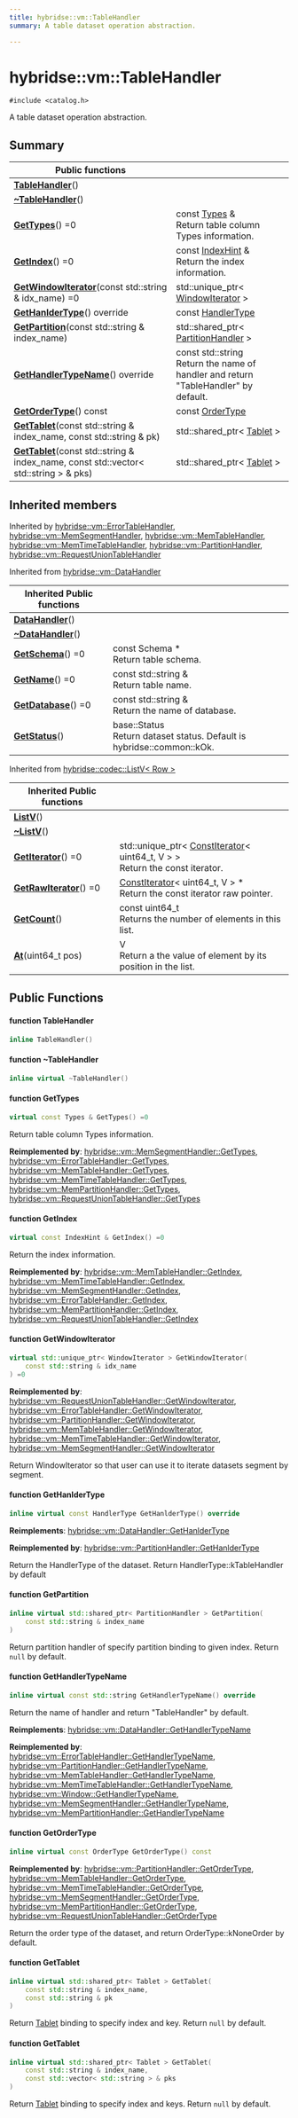 ```yaml
---
title: hybridse::vm::TableHandler
summary: A table dataset operation abstraction. 

---
```

# hybridse::vm::TableHandler



`#include <catalog.h>`

A table dataset operation abstraction. 
## Summary


|  Public functions|            |
| -------------- | -------------- |
|**[TableHandler](/hybridse/usage/api/c++/Classes/classhybridse_1_1vm_1_1_table_handler.md#function-tablehandler)**()|  |
|**[~TableHandler](/hybridse/usage/api/c++/Classes/classhybridse_1_1vm_1_1_table_handler.md#function-~tablehandler)**()|  |
|**[GetTypes](/hybridse/usage/api/c++/Classes/classhybridse_1_1vm_1_1_table_handler.md#function-gettypes)**() =0| const [Types](/hybridse/usage/api/c++/Namespaces/namespacehybridse_1_1vm.md#typedef-types) & <br>Return table column Types information.  |
|**[GetIndex](/hybridse/usage/api/c++/Classes/classhybridse_1_1vm_1_1_table_handler.md#function-getindex)**() =0| const [IndexHint](/hybridse/usage/api/c++/Namespaces/namespacehybridse_1_1vm.md#typedef-indexhint) & <br>Return the index information.  |
|**[GetWindowIterator](/hybridse/usage/api/c++/Classes/classhybridse_1_1vm_1_1_table_handler.md#function-getwindowiterator)**(const std::string & idx_name) =0| std::unique_ptr< [WindowIterator](/hybridse/usage/api/c++/Classes/classhybridse_1_1codec_1_1_window_iterator.md) >  |
|**[GetHanlderType](/hybridse/usage/api/c++/Classes/classhybridse_1_1vm_1_1_table_handler.md#function-gethanldertype)**() override| const [HandlerType](/hybridse/usage/api/c++/Namespaces/namespacehybridse_1_1vm.md#enum-handlertype)  |
|**[GetPartition](/hybridse/usage/api/c++/Classes/classhybridse_1_1vm_1_1_table_handler.md#function-getpartition)**(const std::string & index_name)| std::shared_ptr< [PartitionHandler](/hybridse/usage/api/c++/Classes/classhybridse_1_1vm_1_1_partition_handler.md) >  |
|**[GetHandlerTypeName](/hybridse/usage/api/c++/Classes/classhybridse_1_1vm_1_1_table_handler.md#function-gethandlertypename)**() override| const std::string <br>Return the name of handler and return "TableHandler" by default.  |
|**[GetOrderType](/hybridse/usage/api/c++/Classes/classhybridse_1_1vm_1_1_table_handler.md#function-getordertype)**() const| const [OrderType](/hybridse/usage/api/c++/Namespaces/namespacehybridse_1_1vm.md#enum-ordertype)  |
|**[GetTablet](/hybridse/usage/api/c++/Classes/classhybridse_1_1vm_1_1_table_handler.md#function-gettablet)**(const std::string & index_name, const std::string & pk)| std::shared_ptr< [Tablet](/hybridse/usage/api/c++/Classes/classhybridse_1_1vm_1_1_tablet.md) >  |
|**[GetTablet](/hybridse/usage/api/c++/Classes/classhybridse_1_1vm_1_1_table_handler.md#function-gettablet)**(const std::string & index_name, const std::vector< std::string > & pks)| std::shared_ptr< [Tablet](/hybridse/usage/api/c++/Classes/classhybridse_1_1vm_1_1_tablet.md) >  |

## Inherited members
Inherited by [hybridse::vm::ErrorTableHandler](/hybridse/usage/api/c++/Classes/classhybridse_1_1vm_1_1_error_table_handler.md), [hybridse::vm::MemSegmentHandler](/hybridse/usage/api/c++/Classes/classhybridse_1_1vm_1_1_mem_segment_handler.md), [hybridse::vm::MemTableHandler](/hybridse/usage/api/c++/Classes/classhybridse_1_1vm_1_1_mem_table_handler.md), [hybridse::vm::MemTimeTableHandler](/hybridse/usage/api/c++/Classes/classhybridse_1_1vm_1_1_mem_time_table_handler.md), [hybridse::vm::PartitionHandler](/hybridse/usage/api/c++/Classes/classhybridse_1_1vm_1_1_partition_handler.md), [hybridse::vm::RequestUnionTableHandler](/hybridse/usage/api/c++/Classes/classhybridse_1_1vm_1_1_request_union_table_handler.md)

Inherited from [hybridse::vm::DataHandler](/hybridse/usage/api/c++/Classes/classhybridse_1_1vm_1_1_data_handler.md)

|  Inherited Public functions|            |
| -------------- | -------------- |
|**[DataHandler](/hybridse/usage/api/c++/Classes/classhybridse_1_1vm_1_1_data_handler.md#function-datahandler)**()|  |
|**[~DataHandler](/hybridse/usage/api/c++/Classes/classhybridse_1_1vm_1_1_data_handler.md#function-~datahandler)**()|  |
|**[GetSchema](/hybridse/usage/api/c++/Classes/classhybridse_1_1vm_1_1_data_handler.md#function-getschema)**() =0| const Schema * <br>Return table schema.  |
|**[GetName](/hybridse/usage/api/c++/Classes/classhybridse_1_1vm_1_1_data_handler.md#function-getname)**() =0| const std::string & <br>Return table name.  |
|**[GetDatabase](/hybridse/usage/api/c++/Classes/classhybridse_1_1vm_1_1_data_handler.md#function-getdatabase)**() =0| const std::string & <br>Return the name of database.  |
|**[GetStatus](/hybridse/usage/api/c++/Classes/classhybridse_1_1vm_1_1_data_handler.md#function-getstatus)**()| base::Status <br>Return dataset status. Default is hybridse::common::kOk.  |


Inherited from [hybridse::codec::ListV< Row >](/hybridse/usage/api/c++/Classes/classhybridse_1_1codec_1_1_list_v.md)

|  Inherited Public functions|            |
| -------------- | -------------- |
|**[ListV](/hybridse/usage/api/c++/Classes/classhybridse_1_1codec_1_1_list_v.md#function-listv)**()|  |
|**[~ListV](/hybridse/usage/api/c++/Classes/classhybridse_1_1codec_1_1_list_v.md#function-~listv)**()|  |
|**[GetIterator](/hybridse/usage/api/c++/Classes/classhybridse_1_1codec_1_1_list_v.md#function-getiterator)**() =0| std::unique_ptr< [ConstIterator](/hybridse/usage/api/c++/Classes/classhybridse_1_1base_1_1_const_iterator.md)< uint64_t, V > > <br>Return the const iterator.  |
|**[GetRawIterator](/hybridse/usage/api/c++/Classes/classhybridse_1_1codec_1_1_list_v.md#function-getrawiterator)**() =0| [ConstIterator](/hybridse/usage/api/c++/Classes/classhybridse_1_1base_1_1_const_iterator.md)< uint64_t, V > * <br>Return the const iterator raw pointer.  |
|**[GetCount](/hybridse/usage/api/c++/Classes/classhybridse_1_1codec_1_1_list_v.md#function-getcount)**()| const uint64_t <br>Returns the number of elements in this list.  |
|**[At](/hybridse/usage/api/c++/Classes/classhybridse_1_1codec_1_1_list_v.md#function-at)**(uint64_t pos)| V <br>Return a the value of element by its position in the list.  |


## Public Functions

#### function TableHandler

```cpp
inline TableHandler()
```


#### function ~TableHandler

```cpp
inline virtual ~TableHandler()
```


#### function GetTypes

```cpp
virtual const Types & GetTypes() =0
```

Return table column Types information. 

**Reimplemented by**: [hybridse::vm::MemSegmentHandler::GetTypes](/hybridse/usage/api/c++/Classes/classhybridse_1_1vm_1_1_mem_segment_handler.md#function-gettypes), [hybridse::vm::ErrorTableHandler::GetTypes](/hybridse/usage/api/c++/Classes/classhybridse_1_1vm_1_1_error_table_handler.md#function-gettypes), [hybridse::vm::MemTableHandler::GetTypes](/hybridse/usage/api/c++/Classes/classhybridse_1_1vm_1_1_mem_table_handler.md#function-gettypes), [hybridse::vm::MemTimeTableHandler::GetTypes](/hybridse/usage/api/c++/Classes/classhybridse_1_1vm_1_1_mem_time_table_handler.md#function-gettypes), [hybridse::vm::MemPartitionHandler::GetTypes](/hybridse/usage/api/c++/Classes/classhybridse_1_1vm_1_1_mem_partition_handler.md#function-gettypes), [hybridse::vm::RequestUnionTableHandler::GetTypes](/hybridse/usage/api/c++/Classes/classhybridse_1_1vm_1_1_request_union_table_handler.md#function-gettypes)


#### function GetIndex

```cpp
virtual const IndexHint & GetIndex() =0
```

Return the index information. 

**Reimplemented by**: [hybridse::vm::MemTableHandler::GetIndex](/hybridse/usage/api/c++/Classes/classhybridse_1_1vm_1_1_mem_table_handler.md#function-getindex), [hybridse::vm::MemTimeTableHandler::GetIndex](/hybridse/usage/api/c++/Classes/classhybridse_1_1vm_1_1_mem_time_table_handler.md#function-getindex), [hybridse::vm::MemSegmentHandler::GetIndex](/hybridse/usage/api/c++/Classes/classhybridse_1_1vm_1_1_mem_segment_handler.md#function-getindex), [hybridse::vm::ErrorTableHandler::GetIndex](/hybridse/usage/api/c++/Classes/classhybridse_1_1vm_1_1_error_table_handler.md#function-getindex), [hybridse::vm::MemPartitionHandler::GetIndex](/hybridse/usage/api/c++/Classes/classhybridse_1_1vm_1_1_mem_partition_handler.md#function-getindex), [hybridse::vm::RequestUnionTableHandler::GetIndex](/hybridse/usage/api/c++/Classes/classhybridse_1_1vm_1_1_request_union_table_handler.md#function-getindex)


#### function GetWindowIterator

```cpp
virtual std::unique_ptr< WindowIterator > GetWindowIterator(
    const std::string & idx_name
) =0
```


**Reimplemented by**: [hybridse::vm::RequestUnionTableHandler::GetWindowIterator](/hybridse/usage/api/c++/Classes/classhybridse_1_1vm_1_1_request_union_table_handler.md#function-getwindowiterator), [hybridse::vm::ErrorTableHandler::GetWindowIterator](/hybridse/usage/api/c++/Classes/classhybridse_1_1vm_1_1_error_table_handler.md#function-getwindowiterator), [hybridse::vm::PartitionHandler::GetWindowIterator](/hybridse/usage/api/c++/Classes/classhybridse_1_1vm_1_1_partition_handler.md#function-getwindowiterator), [hybridse::vm::MemTableHandler::GetWindowIterator](/hybridse/usage/api/c++/Classes/classhybridse_1_1vm_1_1_mem_table_handler.md#function-getwindowiterator), [hybridse::vm::MemTimeTableHandler::GetWindowIterator](/hybridse/usage/api/c++/Classes/classhybridse_1_1vm_1_1_mem_time_table_handler.md#function-getwindowiterator), [hybridse::vm::MemSegmentHandler::GetWindowIterator](/hybridse/usage/api/c++/Classes/classhybridse_1_1vm_1_1_mem_segment_handler.md#function-getwindowiterator)


Return WindowIterator so that user can use it to iterate datasets segment by segment. 

#### function GetHanlderType

```cpp
inline virtual const HandlerType GetHanlderType() override
```


**Reimplements**: [hybridse::vm::DataHandler::GetHanlderType](/hybridse/usage/api/c++/Classes/classhybridse_1_1vm_1_1_data_handler.md#function-gethanldertype)


**Reimplemented by**: [hybridse::vm::PartitionHandler::GetHanlderType](/hybridse/usage/api/c++/Classes/classhybridse_1_1vm_1_1_partition_handler.md#function-gethanldertype)


Return the HandlerType of the dataset. Return HandlerType::kTableHandler by default 

#### function GetPartition

```cpp
inline virtual std::shared_ptr< PartitionHandler > GetPartition(
    const std::string & index_name
)
```


Return partition handler of specify partition binding to given index. Return `null` by default. 

#### function GetHandlerTypeName

```cpp
inline virtual const std::string GetHandlerTypeName() override
```

Return the name of handler and return "TableHandler" by default. 

**Reimplements**: [hybridse::vm::DataHandler::GetHandlerTypeName](/hybridse/usage/api/c++/Classes/classhybridse_1_1vm_1_1_data_handler.md#function-gethandlertypename)


**Reimplemented by**: [hybridse::vm::ErrorTableHandler::GetHandlerTypeName](/hybridse/usage/api/c++/Classes/classhybridse_1_1vm_1_1_error_table_handler.md#function-gethandlertypename), [hybridse::vm::PartitionHandler::GetHandlerTypeName](/hybridse/usage/api/c++/Classes/classhybridse_1_1vm_1_1_partition_handler.md#function-gethandlertypename), [hybridse::vm::MemTableHandler::GetHandlerTypeName](/hybridse/usage/api/c++/Classes/classhybridse_1_1vm_1_1_mem_table_handler.md#function-gethandlertypename), [hybridse::vm::MemTimeTableHandler::GetHandlerTypeName](/hybridse/usage/api/c++/Classes/classhybridse_1_1vm_1_1_mem_time_table_handler.md#function-gethandlertypename), [hybridse::vm::Window::GetHandlerTypeName](/hybridse/usage/api/c++/Classes/classhybridse_1_1vm_1_1_window.md#function-gethandlertypename), [hybridse::vm::MemSegmentHandler::GetHandlerTypeName](/hybridse/usage/api/c++/Classes/classhybridse_1_1vm_1_1_mem_segment_handler.md#function-gethandlertypename), [hybridse::vm::MemPartitionHandler::GetHandlerTypeName](/hybridse/usage/api/c++/Classes/classhybridse_1_1vm_1_1_mem_partition_handler.md#function-gethandlertypename)


#### function GetOrderType

```cpp
inline virtual const OrderType GetOrderType() const
```


**Reimplemented by**: [hybridse::vm::PartitionHandler::GetOrderType](/hybridse/usage/api/c++/Classes/classhybridse_1_1vm_1_1_partition_handler.md#function-getordertype), [hybridse::vm::MemTableHandler::GetOrderType](/hybridse/usage/api/c++/Classes/classhybridse_1_1vm_1_1_mem_table_handler.md#function-getordertype), [hybridse::vm::MemTimeTableHandler::GetOrderType](/hybridse/usage/api/c++/Classes/classhybridse_1_1vm_1_1_mem_time_table_handler.md#function-getordertype), [hybridse::vm::MemSegmentHandler::GetOrderType](/hybridse/usage/api/c++/Classes/classhybridse_1_1vm_1_1_mem_segment_handler.md#function-getordertype), [hybridse::vm::MemPartitionHandler::GetOrderType](/hybridse/usage/api/c++/Classes/classhybridse_1_1vm_1_1_mem_partition_handler.md#function-getordertype), [hybridse::vm::RequestUnionTableHandler::GetOrderType](/hybridse/usage/api/c++/Classes/classhybridse_1_1vm_1_1_request_union_table_handler.md#function-getordertype)


Return the order type of the dataset, and return OrderType::kNoneOrder by default. 

#### function GetTablet

```cpp
inline virtual std::shared_ptr< Tablet > GetTablet(
    const std::string & index_name,
    const std::string & pk
)
```


Return [Tablet](/hybridse/usage/api/c++/Classes/classhybridse_1_1vm_1_1_tablet.md) binding to specify index and key. Return `null` by default. 

#### function GetTablet

```cpp
inline virtual std::shared_ptr< Tablet > GetTablet(
    const std::string & index_name,
    const std::vector< std::string > & pks
)
```


Return [Tablet](/hybridse/usage/api/c++/Classes/classhybridse_1_1vm_1_1_tablet.md) binding to specify index and keys. Return `null` by default. 


